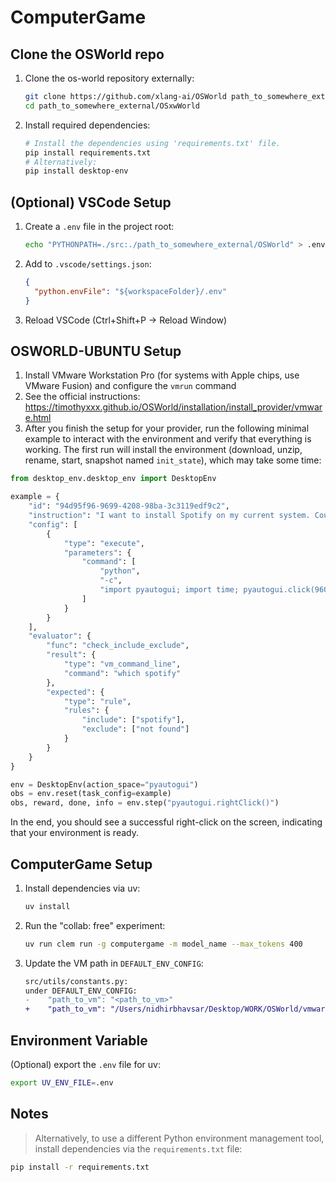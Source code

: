 # ComputerGame

## Clone the OSWorld repo
1. Clone the os-world repository externally:
   
   ```bash
   git clone https://github.com/xlang-ai/OSWorld path_to_somewhere_external/
   cd path_to_somewhere_external/OSxwWorld
   ```
3. Install required dependencies:
   
   ```bash
   # Install the dependencies using 'requirements.txt' file.
   pip install requirements.txt
   # Alternatively:
   pip install desktop-env
   ```

## (Optional) VSCode Setup

1. Create a `.env` file in the project root:

   ```bash
   echo "PYTHONPATH=./src:./path_to_somewhere_external/OSWorld" > .env
   ```
2. Add to `.vscode/settings.json`:

   ```json
   {
     "python.envFile": "${workspaceFolder}/.env"
   }
   ```
3. Reload VSCode (Ctrl+Shift+P → Reload Window)

## OSWORLD-UBUNTU Setup
1. Install VMware Workstation Pro (for systems with Apple chips, use VMware Fusion) and configure the `vmrun` command
2. See the official instructions: https://timothyxxx.github.io/OSWorld/installation/install_provider/vmware.html
3. After you finish the setup for your provider, run the following minimal example to interact with the environment and verify that everything is working. The first run will install the  environment (download, unzip, rename, start, snapshot named `init_state`), which may take some time:

```python
from desktop_env.desktop_env import DesktopEnv

example = {
    "id": "94d95f96-9699-4208-98ba-3c3119edf9c2",
    "instruction": "I want to install Spotify on my current system. Could you please help me?",
    "config": [
        {
            "type": "execute",
            "parameters": {
                "command": [
                    "python",
                    "-c",
                    "import pyautogui; import time; pyautogui.click(960, 540); time.sleep(0.5);"
                ]
            }
        }
    ],
    "evaluator": {
        "func": "check_include_exclude",
        "result": {
            "type": "vm_command_line",
            "command": "which spotify"
        },
        "expected": {
            "type": "rule",
            "rules": {
                "include": ["spotify"],
                "exclude": ["not found"]
            }
        }
    }
}

env = DesktopEnv(action_space="pyautogui")
obs = env.reset(task_config=example)
obs, reward, done, info = env.step("pyautogui.rightClick()")
```

In the end, you should see a successful right-click on the screen, indicating that your environment is ready.

## ComputerGame Setup
1. Install dependencies via uv:
    ```bash
    uv install
    ```

2. Run the "collab: free" experiment:
    ```bash
    uv run clem run -g computergame -m model_name --max_tokens 400
    ```

3. Update the VM path in `DEFAULT_ENV_CONFIG`:
    ```diff
    src/utils/constants.py:
    under DEFAULT_ENV_CONFIG:
    -    "path_to_vm": "<path_to_vm>"
    +    "path_to_vm": "/Users/nidhirbhavsar/Desktop/WORK/OSWorld/vmware_vm_data/Ubuntu0/Ubuntu0.vmx"
    ```

## Environment Variable
(Optional) export the `.env` file for uv:
```bash
export UV_ENV_FILE=.env
```

## Notes
> Alternatively, to use a different Python environment management tool, install dependencies via the `requirements.txt` file:
```bash
pip install -r requirements.txt
```
